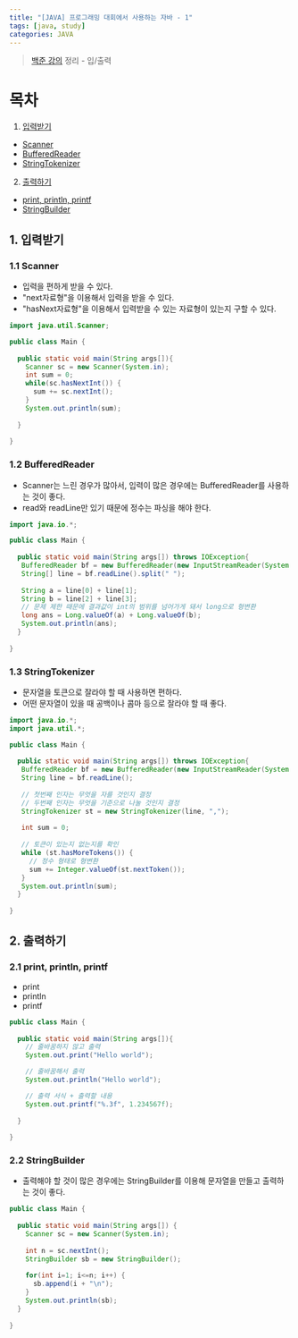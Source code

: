 ```yaml
---
title: "[JAVA] 프로그래밍 대회에서 사용하는 자바 - 1"
tags: [java, study]
categories: JAVA
---
```

> [백준 강의](https://code.plus/course/3) 정리 - 입/출력

# 목차
1. [입력받기](#link-1)
  * [Scanner](#link-1-1)
  * [BufferedReader](#link-1-2)
  * [StringTokenizer](#link-1-3)
2. [출력하기](#link-2)
  * [print, println, printf](#link-2-1)
  * [StringBuilder](#link-2-2)

## <a id="link-1"></a>1. 입력받기
### <a id="link-1-1"></a>1.1 Scanner
* 입력을 편하게 받을 수 있다.
* "next자료형"을 이용해서 입력을 받을 수 있다.
* "hasNext자료형"을 이용해서 입력받을 수 있는 자료형이 있는지 구할 수 있다.

```java
import java.util.Scanner;

public class Main {
  
  public static void main(String args[]){
    Scanner sc = new Scanner(System.in);
    int sum = 0;
    while(sc.hasNextInt()) {
      sum += sc.nextInt();
    }
    System.out.println(sum);
    
  }
  
}
```

### <a id="link-1-2"></a>1.2 BufferedReader
* Scanner는 느린 경우가 많아서, 입력이 많은 경우에는 BufferedReader를 사용하는 것이 좋다.
* read와 readLine만 있기 때문에 정수는 파싱을 해야 한다.


```java
import java.io.*;

public class Main {
  
  public static void main(String args[]) throws IOException{
   BufferedReader bf = new BufferedReader(new InputStreamReader(System.in));
   String[] line = bf.readLine().split(" ");
   
   String a = line[0] + line[1];
   String b = line[2] + line[3];
   // 문제 제한 때문에 결과값이 int의 범위를 넘어가게 돼서 long으로 형변환
   long ans = Long.valueOf(a) + Long.valueOf(b);
   System.out.println(ans);
  }
  
}
```

### <a id="link-1-3"></a>1.3 StringTokenizer
* 문자열을 토큰으로 잘라야 할 때 사용하면 편하다.
* 어떤 문자열이 있을 때 공백이나 콤마 등으로 잘라야 할 때 좋다.

```java
import java.io.*;
import java.util.*;

public class Main {
  
  public static void main(String args[]) throws IOException{
   BufferedReader bf = new BufferedReader(new InputStreamReader(System.in));
   String line = bf.readLine();
   
   // 첫번째 인자는 무엇을 자를 것인지 결정
   // 두번째 인자는 무엇을 기준으로 나눌 것인지 결정
   StringTokenizer st = new StringTokenizer(line, ",");
   
   int sum = 0;
   
   // 토큰이 있는지 없는지를 확인
   while (st.hasMoreTokens()) {
     // 정수 형태로 형변환
     sum += Integer.valueOf(st.nextToken());
   }
   System.out.println(sum);
  }
  
}
```
## <a id="link-2"></a>2. 출력하기
### <a id="link-2-1"></a>2.1 print, println, printf
* print
* println
* printf

```java
public class Main {
  
  public static void main(String args[]){
    // 줄바꿈하지 않고 출력
    System.out.print("Hello world");

    // 줄바꿈해서 출력
    System.out.println("Hello world");

    // 출력 서식 + 출력할 내용
    System.out.printf("%.3f", 1.234567f);
    
  }
  
}
```
### <a id="link-2-2"></a>2.2 StringBuilder
* 출력해야 할 것이 많은 경우에는 StringBuilder를 이용해 문자열을 만들고 출력하는 것이 좋다.

```java
public class Main {
  
  public static void main(String args[]) {
    Scanner sc = new Scanner(System.in);
    
    int n = sc.nextInt();
    StringBuilder sb = new StringBuilder();
    
    for(int i=1; i<=n; i++) {
      sb.append(i + "\n");
    }
    System.out.println(sb);
  }
  
}
```